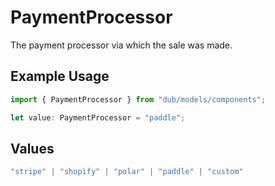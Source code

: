 # PaymentProcessor

The payment processor via which the sale was made.

## Example Usage

```typescript
import { PaymentProcessor } from "dub/models/components";

let value: PaymentProcessor = "paddle";
```

## Values

```typescript
"stripe" | "shopify" | "polar" | "paddle" | "custom"
```